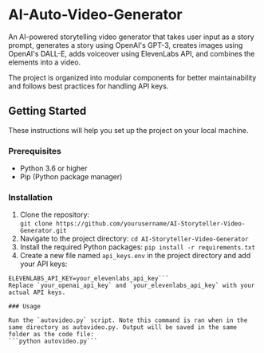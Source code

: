 # AI-Auto-Video-Generator
An AI-powered storytelling video generator that takes user input as a story prompt, generates a story using OpenAI's GPT-3, creates images using OpenAI's DALL-E, adds voiceover using ElevenLabs API, and combines the elements into a video.

The project is organized into modular components for better maintainability and follows best practices for handling API keys.

## Getting Started

These instructions will help you set up the project on your local machine.

### Prerequisites

- Python 3.6 or higher
- Pip (Python package manager)

### Installation

1. Clone the repository:  
```git clone https://github.com/yourusername/AI-Storyteller-Video-Generator.git```
2. Navigate to the project directory:
```cd AI-Storyteller-Video-Generator```
3. Install the required Python packages:
```pip install -r requirements.txt```
4. Create a new file named `api_keys.env` in the project directory and add your API keys:
```OPENAI_API_KEY=your_openai_api_key
ELEVENLABS_API_KEY=your_elevenlabs_api_key```
Replace `your_openai_api_key` and `your_elevenlabs_api_key` with your actual API keys.

### Usage

Run the `autovideo.py` script. Note this command is ran when in the same directory as autovideo.py. Output will be saved in the same folder as the code file:
```python autovideo.py```





